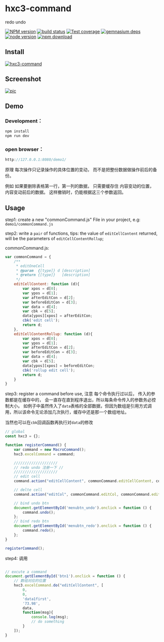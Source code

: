 # hxc3-command

redo undo 

[![NPM version][npm-image]][npm-url]
[![build status][travis-image]][travis-url]
[![Test coverage][coveralls-image]][coveralls-url]
[![gemnasium deps][gemnasium-image]][gemnasium-url]
[![node version][node-image]][node-url]
[![npm download][download-image]][download-url]


[npm-image]: http://img.shields.io/npm/v/hxc3-command.svg?style=flat-square
[npm-url]: http://npmjs.org/package/hxc3-command
[travis-image]: https://img.shields.io/travis/react-component/menu.svg?style=flat-square
[travis-url]: https://travis-ci.org/react-component/menu
[coveralls-image]: https://img.shields.io/coveralls/react-component/menu.svg?style=flat-square
[coveralls-url]: https://coveralls.io/r/react-component/menu?branch=master
[gemnasium-image]: http://img.shields.io/gemnasium/react-component/menu.svg?style=flat-square
[gemnasium-url]: https://gemnasium.com/react-component/menu
[node-image]: https://img.shields.io/badge/node.js-%3E=_0.10-green.svg?style=flat-square
[node-url]: http://nodejs.org/download/
[download-image]: https://img.shields.io/npm/dm/hxc3-command.svg?style=flat-square
[download-url]: https://npmjs.org/package/hxc3-command


## Install

[![hxc3-command](https://nodei.co/npm/hxc3-command.png)](https://npmjs.org/package/hxc3-command)

## Screenshot

[![pic](http://images2015.cnblogs.com/blog/702467/201706/702467-20170605203719981-822745053.jpg)](http://images2015.cnblogs.com/blog/702467/201706/702467-20170605203719981-822745053.jpg)

## Demo

### Development：
```js
npm install
npm run dev
```

### open browser：

```js
http://127.0.0.1:8080/demo1/    
```

原理 
每次操作只记录操作的具体位置的变动， 而不是把整份数据做操作前后的备份。

例如
如果要删除表格第一行，第一列的数据， 只需要缓存住 内容变动的位置， 内容变动前后的数据。 这样撤销时，仍能根据这三个参数返回。

## Usage

step1: create a new "commonCommand.js" File in your project, e.g: `demo1/commonCommand.js`

step2: write a `pair` of functions, tips: the value of  `editCellContent` returned, will be the parameters of `editCellContentRollup`; 

commonCommand.js:

```js
var commonCommand = {
    /**
     * editOneCell
     * @param  {[type]} d [description]
     * @return {[type]}   [description]
     */
    editCellContent: function (d){
        var xpos = d[0];
        var ypos = d[1];
        var afterEditCon = d[2];
        var beforeEditCon = d[3];
        var data = d[4];
        var cbk = d[5];
        data[ypos][xpos] = afterEditCon;
        cbk('edit cell');
        return d;
    },
    editCellContentRollup: function (d){
        var xpos = d[0];
        var ypos = d[1];
        var afterEditCon = d[2];
        var beforeEditCon = d[3];
        var data = d[4];
        var cbk = d[5];
        data[ypos][xpos] = beforeEditCon;
        cbk('rollup edit cell');
        return d;
    }
}

```

step3: register a command before use, 注意 每个命令执行过以后， 传入的参数都是在缓存中的， 会一直存在直到程序退出，所以每条命令传入的参数务必控制大小。 如例子中虽然传入了`data`表格的全部数据，但因为数组是引用方式调用，所以该命令无论添加几次执行，缓存中还是那一个数组地址。

当然也可以在`cbk`回调函数再执行对`data`的修改

```js
// global
const hxc3 = {};

function registerCommand() {
    var command = new MacroCommand();
    hxc3.excelCommand = command;

    ////////////////////
    // redo undo 注册一下 //
    ////////////////////
    // edit cell
    command.action("editCellContent", commonCommand.editCellContent, commonCommand.editCellContentRollup);

    // delte cell
    command.action("editCol", commonCommand.editCol, commonCommand.editColRollup);

    // bind undo btn
    document.getElementById('menubtn_undo').onclick = function () {
        command.undo();
    };
    // bind redo btn
    document.getElementById('menubtn_redo').onclick = function () {
        command.redo();
    };
}

registerCommand();
```

step4: 调用

```js

// excute a command
document.getElementById('btn1').onclick = function () {
    // 数组对应的位置
    hxc3.excelCommand.do("editCellContent", [
        0,
        0,
        'data1first',
        '73.98', 
        data,
        function(msg){
            console.log(msg);
            // do something
        }
    ]);
}

```
